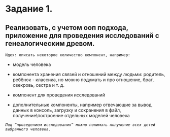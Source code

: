 # Задание 1.

## Реализовать, с учетом ооп подхода, приложение для проведения исследований с генеалогическим древом.


`Идея: описать некоторое количество компонент, например:`


- модель человека

- компонента хранения связей и отношений между людьми: родитель, ребёнок - классика, но можно подумать и про отношение, брат, свекровь, сестра и т. д.

- компонент для проведения исследований

- дополнительные компоненты, например отвечающие за вывод данных в консоль, загрузку и сохранения в файл, получение\построение отдельных моделей человека

*`Под “проведением исследования” можно понимать получение всех детей выбранного человека.`*